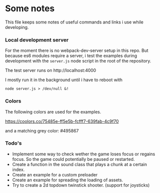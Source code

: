 # Some notes

This file keeps some notes of useful commands and links i use while developing.

### Local development server

For the moment there is no webpack-dev-server setup in this repo. But because es6 modules require a server, i test the examples during development with the `server.js` node script in the root of the repository.

The test server runs on http://localhost:4000

I mostly run it in the background until i have to reboot with

```
node server.js > /dev/null &!
```

### Colors

The following colors are used for the examples.

https://coolors.co/75485e-ff5e5b-fcfff7-639fab-4c9f70

and a matching grey color: #495867

### Todo's

- Implement some way to check wether the game loses focus or regains focus. So the game could potentially be paused or restarted.
- Create a function in the sound class that plays a chunk at a certain index.
- Create an example for a custom preloader
- Create an example for spreading the loading of assets.
- Try to create a 2d topdown twinstick shooter. (support for joysticks)
